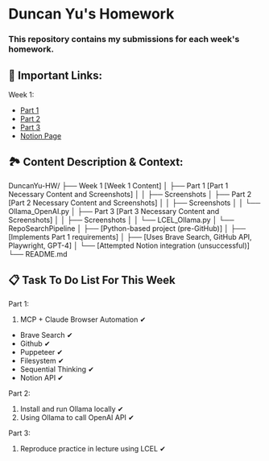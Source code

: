 # Duncan Yu's Homework
### This repository contains my submissions for each week's homework.

## 🔗 Important Links:
Week 1: 
- [Part 1](https://github.com/inference-ai-course/DuncanYu-HW/tree/main/Week%201/Part%201)
- [Part 2](https://github.com/inference-ai-course/DuncanYu-HW/tree/main/Week%201/Part%202)
- [Part 3](https://github.com/inference-ai-course/DuncanYu-HW/tree/main/Week%201/Part%203)
- [Notion Page](https://www.notion.so/MCP-Automation-Test-23c2af8f73e781e49ff1f6f03235f0d9?source=copy_link)

## 🏞️ Content Description & Context:
DuncanYu-HW/
├── Week 1 [Week 1 Content]
│   ├── Part 1 [Part 1 Necessary Content and Screenshots]
│   │   ├── Screenshots
│   ├── Part 2 [Part 2 Necessary Content and Screenshots]
│   │   ├── Screenshots
│   │   └── Ollama_OpenAI.py
│   ├── Part 3 [Part 3 Necessary Content and Screenshots]
│   │   ├── Screenshots
│   │   └── LCEL_Ollama.py
│   └── RepoSearchPipeline 
│       ├── [Python-based project (pre-GitHub)]
│       ├── [Implements Part 1 requirements]
│       ├── [Uses Brave Search, GitHub API, Playwright, GPT-4]
│       └── [Attempted Notion integration (unsuccessful)]
└── README.md

## 📋 Task To Do List For This Week
Part 1:
1. MCP + Claude Browser Automation ✔
  - Brave Search ✔
  - Github ✔
  - Puppeteer ✔
  - Filesystem ✔
  - Sequential Thinking ✔
  - Notion API ✔

Part 2:
1. Install and run Ollama locally ✔
2. Using Ollama to call OpenAI API ✔

Part 3:
1. Reproduce practice in lecture using LCEL ✔
